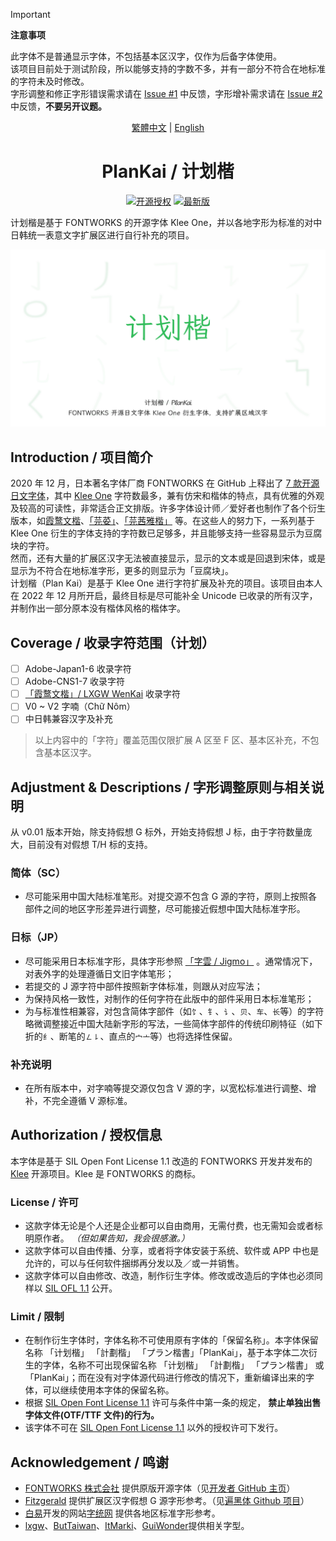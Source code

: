 > [!IMPORTANT]  
> **注意事项**
> 
> 此字体不是普通显示字体，不包括基本区汉字，仅作为后备字体使用。  
> 该项目目前处于测试阶段，所以能够支持的字数不多，并有一部分不符合在地标准的字符未及时修改。  
> 字形调整和修正字形错误需求请在 [Issue #1](https://github.com/Des-Magmeta/PlanKai/issues/1) 中反馈，字形增补需求请在 [Issue #2](https://github.com/Des-Magmeta/PlanKai/issues/2) 中反馈，**不要另开议题。**

<div align="center">

<span lang="zh-cn">

[繁體中文](README.tc.md)
</span>
| [English](README.en.md)

<div lang="zh-cn">

# PlanKai / 计划楷

</div>

[![开源授权](https://img.shields.io/github/license/Des-Magmeta/PlanKai?style=flat-square)](https://github.com/Des-Magmeta/PlanKai) 
 [![最新版](https://img.shields.io/github/release/Des-Magmeta/PlanKai?style=flat-square)](https://github.com/Des-Magmeta/PlanKai/releases/latest)  

</div>

计划楷是基于 FONTWORKS 的开源字体 Klee One，并以各地字形为标准的对中日韩统一表意文字扩展区进行自行补充的项目。  

![](https://raw.githubusercontent.com/Des-Magmeta/PlanKai/main/images/PlanKai-1.jpg)  

## Introduction / 项目简介

2020 年 12 月，日本著名字体厂商 FONTWORKS 在 GitHub 上释出了 [7 款开源日文字体](https://github.com/fontworks-fonts)，其中 [Klee One](https://github.com/fontworks-fonts/Klee) 字符数最多，兼有仿宋和楷体的特点，具有优雅的外观及较高的可读性，非常适合正文排版。许多字体设计师／爱好者也制作了各个衍生版本，如[霞鹜文楷](https://github.com/lxgw/LxgwWenkai)、[「芫荽」](https://github.com/ButTaiwan/iansui)、[「芫茜雅楷」](https://github.com/ItMarki/jyunsaikaai) 等。在这些人的努力下，一系列基于 Klee One 衍生的字体支持的字符数已足够多，并且能够支持一些容易显示为豆腐块的字符。  
然而，还有大量的扩展区汉字无法被直接显示，显示的文本或是回退到宋体，或是显示为不符合在地标准字形，更多的则显示为「豆腐块」。  
计划楷（Plan Kai）是基于 Klee One 进行字符扩展及补充的项目。该项目由本人在 2022 年 12 月所开启，最终目标是尽可能补全 Unicode 已收录的所有汉字，并制作出一部分原本没有楷体风格的楷体字。

## Coverage / 收录字符范围（计划）
- [ ] Adobe-Japan1-6 收录字符  
- [ ] Adobe-CNS1-7 收录字符  
- [ ] [「霞鹜文楷」/ LXGW WenKai](https://github.com/lxgw/LxgwWenKai) 收录字符  
- [ ] V0 ~ V2 字喃（Chữ Nôm） 
- [ ] 中日韩兼容汉字及补充
> 以上内容中的「字符」覆盖范围仅限扩展 A 区至 F 区、基本区补充，不包含基本区汉字。  

## Adjustment & Descriptions / 字形调整原则与相关说明

从 v0.01 版本开始，除支持假想 G 标外，开始支持假想 J 标，由于字符数量庞大，目前没有对假想 T/H 标的支持。  
### 简体（SC）
- 尽可能采用中国大陆标准笔形。对提交源不包含 G 源的字符，原则上按照各部件之间的地区字形差异进行调整，尽可能接近假想中国大陆标准字形。
 
### 日标（JP）
- 尽可能采用日本标准字形，具体字形参照
  <span lang="ja-jp">[「字雲 / Jigmo」](https://kamichikoichi.github.io/jigmo/)</span>
。通常情况下，对表外字的处理遵循日文旧字体笔形；  
- 若提交的 J 源字符中部件按照新字体标准，则跟从对应写法；  
- 为保持风格一致性，对制作的任何字符在此版中的部件采用日本标准笔形；  
- 为与标准性相兼容，对包含简体字部件（如`饣`、`钅`、`讠`、`贝`、`车`、`长`等）的字符略微调整接近中国大陆新字形的写法，一些简体字部件的传统印刷特征（如下折的`纟`、断笔的`㇜㇙`、直点的`宀亠`等）也将选择性保留。

### 补充说明
* 在所有版本中，对字喃等提交源仅包含 V 源的字，以宽松标准进行调整、增补，不完全遵循 V 源标准。 

## Authorization / 授权信息

本字体是基于 SIL Open Font License 1.1 改造的 FONTWORKS 开发并发布的 [Klee](https://github.com/fontworks-fonts/Klee) 开源项目。Klee 是 FONTWORKS 的商标。

### License / 许可  

- 这款字体无论是个人还是企业都可以自由商用，无需付费，也无需知会或者标明原作者。 *（但如果告知，我会很感激。）*
- 这款字体可以自由传播、分享，或者将字体安装于系统、软件或 APP 中也是允许的，可以与任何软件捆绑再分发以及／或一并销售。
- 这款字体可以自由修改、改造，制作衍生字体。修改或改造后的字体也必须同样以 [SIL OFL 1.1](https://scripts.sil.org/OFL) 公开。

### Limit / 限制  

- 在制作衍生字体时，字体名称不可使用原有字体的「保留名称」。本字体保留名称
<span lang="zh-cn">「计划楷」</span>
<span lang="zh-tw">「計劃楷」</span>
<span lang="ja-jp">「プラン楷書」</span>「PlanKai」，基于本字体二次衍生的字体，名称不可出现保留名称
<span lang="zh-cn">「计划楷」</span>
<span lang="zh-tw">「計劃楷」</span>
<span lang="ja-jp">「プラン楷書」</span>
或「PlanKai」；而在没有对字体源代码进行修改的情况下，重新编译出来的字体，可以继续使用本字体的保留名称。
- 根据 [SIL Open Font License 1.1](https://scripts.sil.org/OFL) 许可与条件中第一条的规定， **禁止单独出售字体文件(OTF/TTF 文件)的行为。**
- 该字体不可在 [SIL Open Font License 1.1](https://scripts.sil.org/OFL) 以外的授权许可下发行。

## Acknowledgement / 鸣谢

- [FONTWORKS 株式会社](http://fontworks.co.jp) 提供原版开源字体（见[开发者 GitHub 主页](https://github.com/fontworks-fonts/)）
- [Fitzgerald](https://github.com/Fitzgerald-Porthmouth-Koenigsegg/Plangothic-Project) 提供扩展区汉字假想 G 源字形参考。（见[遍黑体 Github 项目](https://github.com/Fitzgerald-Porthmouth-Koenigsegg/Plangothic-Project)）
- [白易](https://github.com/yi-bai)开发的网站[字统网](https://zi.tools) 提供各地区标准字形参考。
- [lxgw](https://github.com/lxgw)、[ButTaiwan](https://github.com/ButTaiwan)、[ItMarki](https://github.com/ItMarki)、[GuiWonder](https://github.com/GuiWonder/MoonStarsKai)提供相关字型。
